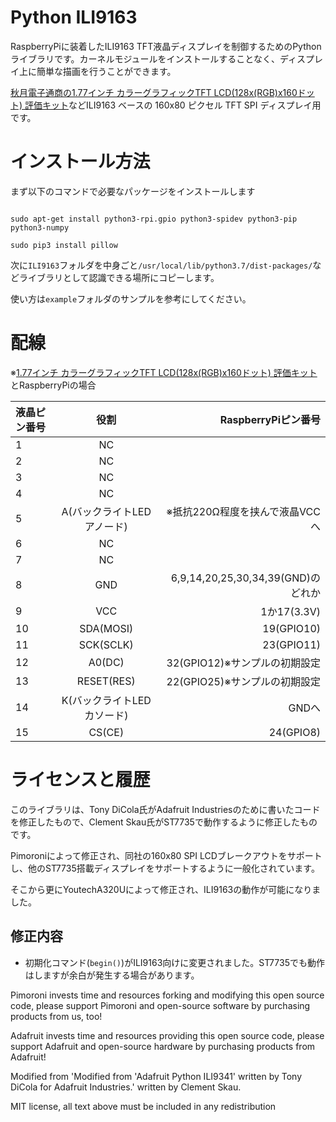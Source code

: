 # Python ILI9163

RaspberryPiに装着したILI9163 TFT液晶ディスプレイを制御するためのPythonライブラリです。カーネルモジュールをインストールすることなく、ディスプレイ上に簡単な描画を行うことができます。

[秋月電子通商の1.77インチ カラーグラフィックTFT LCD(128x(RGB)x160ドット) 評価キット](http://akizukidenshi.com/catalog/g/gK-14032/)などILI9163 ベースの 160x80 ピクセル TFT SPI ディスプレイ用です。


# インストール方法

まず以下のコマンドで必要なパッケージをインストールします

````

sudo apt-get install python3-rpi.gpio python3-spidev python3-pip python3-numpy

sudo pip3 install pillow

````

次に`ILI9163`フォルダを中身ごと`/usr/local/lib/python3.7/dist-packages/`などライブラリとして認識できる場所にコピーします。

使い方は`example`フォルダのサンプルを参考にしてください。

# 配線
※[1.77インチ カラーグラフィックTFT LCD(128x(RGB)x160ドット) 評価キット](http://akizukidenshi.com/catalog/g/gK-14032/)とRaspberryPiの場合

|液晶ピン番号|役割|RaspberryPiピン番号|
|:---|:--:|---:|
|1|NC||
|2|NC||
|3|NC||
|4|NC||
|5|A(バックライトLEDアノード)|※抵抗220Ω程度を挟んで液晶VCCへ|
|6|NC||
|7|NC||
|8|GND|6,9,14,20,25,30,34,39(GND)のどれか|
|9|VCC|1か17(3.3V)|
|10|SDA(MOSI)|19(GPIO10)|
|11|SCK(SCLK)|23(GPIO11)|
|12|A0(DC)|32(GPIO12)※サンプルの初期設定|
|13|RESET(RES)|22(GPIO25)※サンプルの初期設定|
|14|K(バックライトLEDカソード)|GNDへ|
|15|CS(CE)|24(GPIO8)|

# ライセンスと履歴

このライブラリは、Tony DiCola氏がAdafruit Industriesのために書いたコードを修正したもので、Clement Skau氏がST7735で動作するように修正したものです。

Pimoroniによって修正され、同社の160x80 SPI LCDブレークアウトをサポートし、他のST7735搭載ディスプレイをサポートするように一般化されています。

そこから更にYoutechA320Uによって修正され、ILI9163の動作が可能になりました。

## 修正内容

* 初期化コマンド(`begin()`)がILI9163向けに変更されました。ST7735でも動作はしますが余白が発生する場合があります。

Pimoroni invests time and resources forking and modifying this open source code, please support Pimoroni and open-source software by purchasing products from us, too!

Adafruit invests time and resources providing this open source code, please support Adafruit and open-source hardware by purchasing products from Adafruit!

Modified from 'Modified from 'Adafruit Python ILI9341' written by Tony DiCola for Adafruit Industries.' written by Clement Skau.

MIT license, all text above must be included in any redistribution

